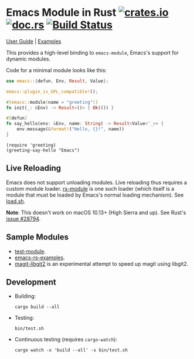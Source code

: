 # Emacs Module in Rust [![crates.io](https://meritbadge.herokuapp.com/emacs)](https://crates.io/crates/emacs) [![doc.rs](https://docs.rs/emacs/badge.svg)](https://docs.rs/emacs/) [![Build Status](https://travis-ci.org/ubolonton/emacs-module-rs.svg?branch=master)](https://travis-ci.org/ubolonton/emacs-module-rs)

[User Guide](https://ubolonton.github.io/emacs-module-rs/) | [Examples](https://github.com/ubolonton/emacs-rs-examples/)

This provides a high-level binding to `emacs-module`, Emacs's support for dynamic modules.

Code for a minimal module looks like this:

```rust
use emacs::{defun, Env, Result, Value};

emacs::plugin_is_GPL_compatible!();

#[emacs::module(name = "greeting")]
fn init(_: &Env) -> Result<()> { Ok(()) }

#[defun]
fn say_hello(env: &Env, name: String) -> Result<Value<'_>> {
    env.message(&format!("Hello, {}!", name))
}
```

```emacs-lisp
(require 'greeting)
(greeting-say-hello "Emacs")
```

## Live Reloading

Emacs does not support unloading modules. Live reloading thus requires a custom module loader. [rs-module](rs-module) is one such loader (which itself is a module that must be loaded by Emacs's normal loading mechanism). See [load.sh](bin/load.sh).

**Note**: This doesn't work on macOS 10.13+ (High Sierra and up). See Rust's [issue #28794](https://github.com/rust-lang/rust/issues/28794#issuecomment-368693049).

## Sample Modules

- [test-module](test-module).
- [emacs-rs-examples](https://github.com/ubolonton/emacs-rs-examples).
- [magit-libgit2](https://github.com/ubolonton/magit-libgit2) is an experimental attempt to speed up magit using libgit2.

## Development

- Building:
    ```shell
    cargo build --all
    ```
- Testing:
    ```shell
    bin/test.sh
    ```
- Continuous testing (requires `cargo-watch`):
    ```shell
    cargo watch -x 'build --all' -s bin/test.sh
    ```
